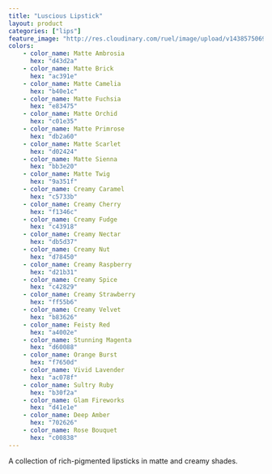 ```yaml
---
title: "Luscious Lipstick"
layout: product
categories: ["lips"]
feature_image: "http://res.cloudinary.com/ruel/image/upload/v1438575069/fs/Luscious_Lipstick_PB246717.jpg"
colors:
    - color_name: Matte Ambrosia 
      hex: "d43d2a"
    - color_name: Matte Brick 
      hex: "ac391e"
    - color_name: Matte Camelia 
      hex: "b40e1c"
    - color_name: Matte Fuchsia 
      hex: "e83475"
    - color_name: Matte Orchid 
      hex: "c01e35"
    - color_name: Matte Primrose 
      hex: "db2a60"
    - color_name: Matte Scarlet 
      hex: "d02424"
    - color_name: Matte Sienna 
      hex: "bb3e20"
    - color_name: Matte Twig 
      hex: "9a351f"
    - color_name: Creamy Caramel 
      hex: "c5733b"
    - color_name: Creamy Cherry 
      hex: "f1346c"
    - color_name: Creamy Fudge 
      hex: "c43918"
    - color_name: Creamy Nectar 
      hex: "db5d37"
    - color_name: Creamy Nut 
      hex: "d78450"
    - color_name: Creamy Raspberry 
      hex: "d21b31"
    - color_name: Creamy Spice 
      hex: "c42829"
    - color_name: Creamy Strawberry 
      hex: "ff55b6"
    - color_name: Creamy Velvet 
      hex: "b83626"
    - color_name: Feisty Red 
      hex: "a4002e"
    - color_name: Stunning Magenta 
      hex: "d60088"
    - color_name: Orange Burst 
      hex: "f7650d"
    - color_name: Vivid Lavender 
      hex: "ac078f"
    - color_name: Sultry Ruby 
      hex: "b30f2a"
    - color_name: Glam Fireworks 
      hex: "d41e1e"
    - color_name: Deep Amber 
      hex: "702626"
    - color_name: Rose Bouquet 
      hex: "c00838"
---
```

A collection of rich-pigmented lipsticks in matte and creamy shades.